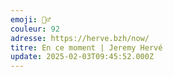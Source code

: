 ```yaml
---
emoji: 👷‍♂️
couleur: 92
adresse: https://herve.bzh/now/
titre: En ce moment | Jeremy Hervé
update: 2025-02-03T09:45:52.000Z
---
```

